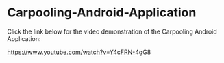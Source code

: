 # Carpooling-Android-Application

Click the link below for the video demonstration of the Carpooling Android Application:

https://www.youtube.com/watch?v=Y4cFRN-4gG8